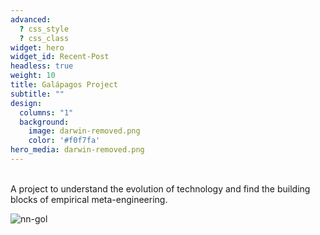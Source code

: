 ```yaml
---
advanced:
  ? css_style
  ? css_class
widget: hero
widget_id: Recent-Post
headless: true
weight: 10
title: Galápagos Project
subtitle: ""
design:
  columns: "1"
  background:
    image: darwin-removed.png
    color: '#f0f7fa'
hero_media: darwin-removed.png
---
```

<br />
A project to understand the evolution of technology and find the building blocks of empirical meta-engineering.

![nn-gol](game-of-life-neural-networks-contrast-removeb.png)
